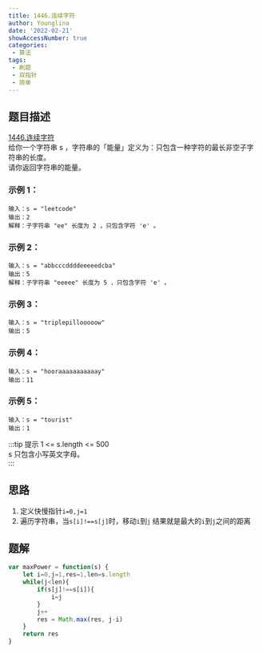```yaml
---
title: 1446.连续字符
author: Younglina
date: '2022-02-21'
showAccessNumber: true
categories:
 - 算法
tags:
 - 刷题
 - 双指针
 - 简单
--- 
```

## 题目描述
[1446.连续字符](https://leetcode-cn.com/problems/consecutive-characters/)  
给你一个字符串 s ，字符串的「能量」定义为：只包含一种字符的最长非空子字符串的长度。  
请你返回字符串的能量。

### 示例 1：
```
输入：s = "leetcode"  
输出：2  
解释：子字符串 "ee" 长度为 2 ，只包含字符 'e' 。  
```

### 示例 2：
```
输入：s = "abbcccddddeeeeedcba"  
输出：5  
解释：子字符串 "eeeee" 长度为 5 ，只包含字符 'e' 。  
```

### 示例 3：
```
输入：s = "triplepillooooow"  
输出：5  
```

### 示例 4：
```
输入：s = "hooraaaaaaaaaaay"  
输出：11  
```

### 示例 5：
```
输入：s = "tourist"  
输出：1  
```

:::tip 提示
1 <= s.length <= 500  
s 只包含小写英文字母。  
:::

## 思路
1. 定义快慢指针`i=0,j=1`
2. 遍历字符串，当`s[i]!==s[j]`时，移动`i`到`j`
结果就是最大的`i`到`j`之间的距离

## 题解
```javascript
var maxPower = function(s) {
    let i=0,j=1,res=1,len=s.length
    while(j<len){
        if(s[j]!==s[i]){
            i=j
        }
        j++
        res = Math.max(res, j-i)
    }
    return res
}
```